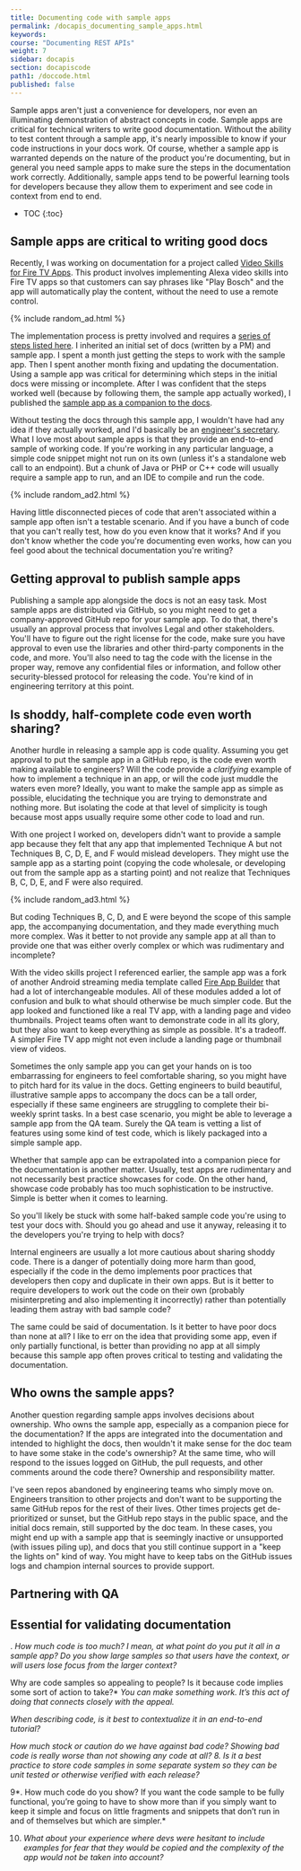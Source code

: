 ```yaml
---
title: Documenting code with sample apps
permalink: /docapis_documenting_sample_apps.html
keywords:
course: "Documenting REST APIs"
weight: 7
sidebar: docapis
section: docapiscode
path1: /doccode.html
published: false
---
```


Sample apps aren't just a convenience for developers, nor even an illuminating demonstration of abstract concepts in code. Sample apps are critical for technical writers to write good documentation. Without the ability to test content through a sample app, it's nearly impossible to know if your code instructions in your docs work. Of course, whether a sample app is warranted depends on the nature of the product you're documenting, but in general you need sample apps to make sure the steps in the documentation work correctly. Additionally, sample apps tend to be powerful learning tools for developers because they allow them to experiment and see code in context from end to end.

* TOC
{:toc}

## Sample apps are critical to writing good docs

Recently, I was working on documentation for a project called [Video Skills for Fire TV Apps](https://developer.amazon.com/docs/video-skills-fire-tv-apps/introduction.html). This product involves implementing Alexa video skills into Fire TV apps so that customers can say phrases like "Play Bosch" and the app will automatically play the content, without the need to use a remote control.

{% include random_ad.html %}

The implementation process is pretty involved and requires a [series of steps listed here](https://developer.amazon.com/docs/video-skills-fire-tv-apps/integration-overview.html). I inherited an initial set of docs (written by a PM) and sample app. I spent a month just getting the steps to work with the sample app. Then I spent another month fixing and updating the documentation. Using a sample app was critical for determining which steps in the initial docs were missing or incomplete. After I was confident that the steps worked well (because by following them, the sample app actually worked), I published the [sample app as a companion to the docs](https://developer.amazon.com/docs/video-skills-fire-tv-apps/sample-app.html).

Without testing the docs through this sample app, I wouldn't have had any idea if they actually worked, and I'd basically be an [engineer's secretary](/2018/11/19/avoid-being-secretary-for-engineers). What I love most about sample apps is that they provide an end-to-end sample of working code. If you're working in any particular language, a simple code snippet might not run on its own (unless it's a standalone web call to an endpoint). But a chunk of Java or PHP or C++ code will usually require a sample app to run, and an IDE to compile and run the code.

{% include random_ad2.html %}

Having little disconnected pieces of code that aren't associated within a sample app often isn't a testable scenario. And if you have a bunch of code that you can't really test, how do you even know that it works? And if you don't know whether the code you're documenting even works, how can you feel good about the technical documentation you're writing?

## Getting approval to publish sample apps

Publishing a sample app alongside the docs is not an easy task. Most sample apps are distributed via GitHub, so you might need to get a company-approved GitHub repo for your sample app. To do that, there's usually an approval process that involves Legal and other stakeholders. You'll have to figure out the right license for the code, make sure you have approval to even use the libraries and other third-party components in the code, and more. You'll also need to tag the code with the license in the proper way, remove any confidential files or information, and follow other security-blessed protocol for releasing the code. You're kind of in engineering territory at this point.

## Is shoddy, half-complete code even worth sharing?

Another hurdle in releasing a sample app is code quality. Assuming you get approval to put the sample app in a GitHub repo, is the code even worth making available to engineers? Will the code provide a *clarifying* example of how to implement a technique in an app, or will the code just muddle the waters even more? Ideally, you want to make the sample app as simple as possible, elucidating the technique you are trying to demonstrate and nothing more. But isolating the code at that level of simplicity is tough because most apps usually require some other code to load and run.

With one project I worked on, developers didn't want to provide a sample app because they felt that any app that implemented Technique A but not Techniques B, C, D, E, and F would mislead developers. They might use the sample app as a starting point (copying the code wholesale, or developing out from the sample app as a starting point) and not realize that Techniques B, C, D, E, and F were also required.

{% include random_ad3.html %}

But coding Techniques B, C, D, and E were beyond the scope of this sample app, the accompanying documentation, and they made everything much more complex. Was it better to not provide any sample app at all than to provide one that was either overly complex or which was rudimentary and incomplete?

With the video skills project I referenced earlier, the sample app was a fork of another Android streaming media template called [Fire App Builder](https://developer.amazon.com/docs/fire-app-builder/overview.html) that had a lot of interchangeable modules. All of these modules added a lot of confusion and bulk to what should otherwise be much simpler code. But the app looked and functioned like a real TV app, with a landing page and video thumbnails. Project teams often want to demonstrate code in all its glory, but they also want to keep everything as simple as possible. It's a tradeoff. A simpler Fire TV app might not even include a landing page or thumbnail view of videos.

Sometimes the only sample app you can get your hands on is too embarrassing for engineers to feel comfortable sharing, so you might have to pitch hard for its value in the docs. Getting engineers to build beautiful, illustrative sample apps to accompany the docs can be a tall order, especially if these same engineers are struggling to complete their bi-weekly sprint tasks. In a best case scenario, you might be able to leverage a sample app from the QA team. Surely the QA team is vetting a list of features using some kind of test code, which is likely packaged into a simple sample app.

Whether that sample app can be extrapolated into a companion piece for the documentation is another matter. Usually, test apps are rudimentary and not necessarily best practice showcases for code. On the other hand, showcase code probably has too much sophistication to be instructive. Simple is better when it comes to learning.

So you'll likely be stuck with some half-baked sample code you're using to test your docs with. Should you go ahead and use it anyway, releasing it to the developers you're trying to help with docs?

Internal engineers are usually a lot more cautious about sharing shoddy code. There is a danger of potentially doing more harm than good, especially if the code in the demo implements poor practices that developers then copy and duplicate in their own apps. But is it better to require developers to work out the code on their own (probably misinterpreting and also implementing it incorrectly) rather than potentially leading them astray with bad sample code?

The same could be said of documentation. Is it better to have poor docs than none at all? I like to err on the idea that providing some app, even if only partially functional, is better than providing no app at all simply because this sample app often proves critical to testing and validating the documentation.

## Who owns the sample apps?

Another question regarding sample apps involves decisions about ownership. Who owns the sample app, especially as a companion piece for the documentation? If the apps are integrated into the documentation and intended to highlight the docs, then wouldn't it make sense for the doc team to have some stake in the code's ownership? At the same time, who will respond to the issues logged on GitHub, the pull requests, and other comments around the code there? Ownership and responsibility matter.

I've seen repos abandoned by engineering teams who simply move on. Engineers transition to other projects and don't want to be supporting the same GitHub repos for the rest of their lives. Other times projects get de-prioritized or sunset, but the GitHub repo stays in the public space, and the initial docs remain, still supported by the doc team. In these cases, you might end up with a sample app that is seemingly inactive or unsupported (with issues piling up), and docs that you still continue support in a "keep the lights on" kind of way. You might have to keep tabs on the GitHub issues logs and champion internal sources to provide support.

## Partnering with QA


## Essential for validating documentation






. *How much code is too much? I mean, at what point do you put it all in a sample app?* *Do you show large samples so that users have the context, or will users lose focus from the larger context?*

Why are code samples so appealing to people? Is it because code implies some sort of action to take?* *You can make something work. It’s this act of doing that connects closely with the appeal.*

*When describing code, is it best to contextualize it in an end-to-end tutorial?*

*How much stock or caution do we have against bad code? Showing bad code is really worse than not showing any code at all?*
*8. Is it a best practice to store code samples in some separate system so they can be unit tested or otherwise verified with each release?*

9*. How much code  do  you show? If you want the code sample to be fully functional, you’re going to have to show more than if you simply want to keep it simple and focus on little fragments and snippets that don’t run in and of themselves but which are simpler.*

10. *What about your experience where devs were hesitant to include examples for fear that they would be copied and the complexity of the app would not be taken into account?*
